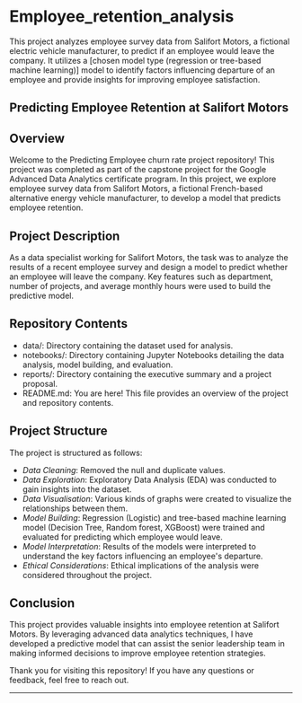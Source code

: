 # Employee_retention_analysis
This project analyzes employee survey data from Salifort Motors, a fictional electric vehicle manufacturer, to predict if an employee would leave the company. It utilizes a [chosen model type (regression or tree-based machine learning)] model to identify factors influencing departure of an employee and provide insights for improving employee satisfaction.

## Predicting Employee Retention at Salifort Motors

## Overview

Welcome to the Predicting Employee churn rate project repository! This project was completed as part of the capstone project for the  Google Advanced Data Analytics certificate program. In this project, we explore employee survey data from Salifort Motors, a fictional French-based alternative energy vehicle manufacturer, to develop a model that predicts employee retention.

## Project Description

As a data specialist working for Salifort Motors, the task was to analyze the results of a recent employee survey and design a model to predict whether an employee will leave the company. Key features such as department, number of projects, and average monthly hours were used to build the predictive model.

## Repository Contents

- data/: Directory containing the dataset used for analysis.
- notebooks/: Directory containing Jupyter Notebooks detailing the data analysis, model building, and evaluation.
- reports/: Directory containing the executive summary and a project proposal.
- README.md: You are here! This file provides an overview of the project and repository contents.


## Project Structure

The project is structured as follows:

- *Data Cleaning*: Removed the null and duplicate values.
- *Data Exploration*: Exploratory Data Analysis (EDA) was conducted to gain insights into the dataset.
- *Data Visualisation*: Various kinds of graphs were created to visualize the relationships between them.
- *Model Building*: Regression (Logistic) and tree-based machine learning model (Decision Tree, Random forest, XGBoost) were trained and evaluated for predicting which employee would leave.
- *Model Interpretation*: Results of the models were interpreted to understand the key factors influencing an employee's departure.
- *Ethical Considerations*: Ethical implications of the analysis were considered throughout the project.

## Conclusion

This project provides valuable insights into employee retention at Salifort Motors. By leveraging advanced data analytics techniques, I have developed a predictive model that can assist the senior leadership team in making informed decisions to improve employee retention strategies.

Thank you for visiting this repository! If you have any questions or feedback, feel free to reach out.

---
